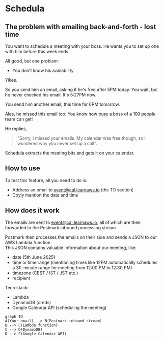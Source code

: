 # Schedula

## The problem with emailing back-and-forth - lost time
You want to schedule a meeting with your boss.
He wants you to set up one with him before this week ends.

All good, but one problem:
- You don't know his availability

Yikes.

So you send him an email, asking if he's free after 5PM today.
You wait, but he never checked his email.
It's 5:27PM now.

You send him another email, this time for 6PM tomorrow.

Alas, he missed this email too.
You know how busy a boss of a 100 people team can get!

He replies,
> "Sorry, I missed your emails.
> My calendar was free though, so I wondered why you never set up a call".

Schedula extracts the meeting bits and gets it on your calendar.

## How to use

To test this feature, all you need to do is:
- Address an email to event@cal.learnaws.io (the TO section)
- Coyly mention the date and time

## How does it work

The emails are sent to event@cal.learnaws.io, all of which are then forwarded to the Postmark inbound processing stream.

Postmark then processes the emails on their side and sends a JSON to our AWS Lambda function.\
This JSON contains valuable information about our meeting, like:
- date (5th June 2025)
- time or time range (mentioning times like 12PM automatically schedules a 30-minute range for meeting from 12:00 PM to 12:30 PM)
- timezone (CEST / IST / JST etc.)
- recipient

Tech stack:
- Lambda
- DynamoDB (creds)
- Google Calendar API (scheduling the meeting)


```mermaid
graph TD
A(Your email) --> B(Postmark inbound stream)
B --> C(Lambda function)
C --> D(DynamoDB)
D --> E(Google Calendar API)
```
